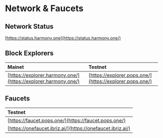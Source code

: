 # Network & Faucets

## Network Status <a id="network-status"></a>

​[https://status.harmony.one](https://status.harmony.one/)​

## Block Explorers <a id="block-explorers"></a>

| Mainet | Testnet |
| :--- | :--- |
| ​[https://explorer.harmony.one/](https://explorer.harmony.one/)​ | ​[https://explorer.pops.one/](https://explorer.pops.one/)​ |

## Faucets <a id="faucets"></a>

| Testnet |
| :--- |
| ​[https://faucet.pops.one/](https://faucet.pops.one/)​ |
| ​[https://onefaucet.ibriz.ai/](https://onefaucet.ibriz.ai/)​ |

